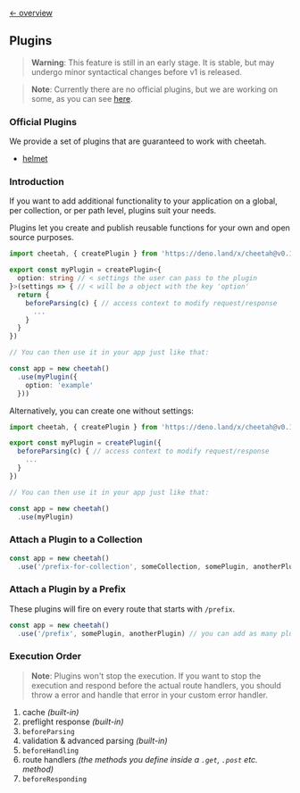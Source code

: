 [← overview](https://github.com/azurystudio/cheetah/blob/dev/guide/index.md)

## Plugins

> **Warning**: This feature is still in an early stage. It is stable, but may undergo minor syntactical changes before v1 is released.

> **Note**: Currently there are no official plugins, but we are working on some, as you can see [here](https://github.com/azurystudio/cheetah/issues/20).

### Official Plugins

We provide a set of plugins that are guaranteed to work with cheetah.

- [helmet](https://github.com/azurystudio/cheetah/blob/dev/guide/plugins/helmet.md)

### Introduction

If you want to add additional functionality to your application on a global, per collection, or per path level, plugins suit your needs.

Plugins let you create and publish reusable functions for your own and open source purposes.

```ts
import cheetah, { createPlugin } from 'https://deno.land/x/cheetah@v0.10.0/mod.ts'

export const myPlugin = createPlugin<{
  option: string // < settings the user can pass to the plugin
}>(settings => { // < will be a object with the key 'option'
  return {
    beforeParsing(c) { // access context to modify request/response
      ...
    }
  }
})

// You can then use it in your app just like that:

const app = new cheetah()
  .use(myPlugin({
    option: 'example'
  }))
```

Alternatively, you can create one without settings:

```ts
import cheetah, { createPlugin } from 'https://deno.land/x/cheetah@v0.10.0/mod.ts'

export const myPlugin = createPlugin({
  beforeParsing(c) { // access context to modify request/response
    ...
  }
})

// You can then use it in your app just like that:

const app = new cheetah()
  .use(myPlugin)
```

### Attach a Plugin to a Collection

```ts
const app = new cheetah()
  .use('/prefix-for-collection', someCollection, somePlugin, anotherPlugin) // you can add as many plugins as you want
```

### Attach a Plugin by a Prefix

These plugins will fire on every route that starts with `/prefix`.

```ts
const app = new cheetah()
  .use('/prefix', somePlugin, anotherPlugin) // you can add as many plugins as you want
```

### Execution Order

> **Note**: Plugins won't stop the execution. If you want to stop the execution and respond before the actual route handlers, you should throw a error and handle that error in your custom error handler.

1. cache *(built-in)*
2. preflight response *(built-in)*
3. `beforeParsing`
4. validation & advanced parsing *(built-in)*
6. `beforeHandling`
7. route handlers *(the methods you define inside a `.get`, `.post` etc. method)*
8. `beforeResponding`
